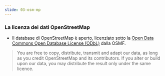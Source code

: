 ```yaml
---
slide: 03-osm-mp
---
```

### La licenza dei dati OpenStreetMap

- Il database di OpenStreetMap è aperto, licenziato sotto la <a href="https://opendatacommons.org/licenses/odbl/1-0/" target="_blank">Open Data Commons Open Database License (ODbL)</a> dalla OSMF.

> You are free to copy, distribute, transmit and adapt our data, as long as you credit OpenStreetMap and its contributors. If you alter or build upon our data, you may distribute the result only under the same licence.
